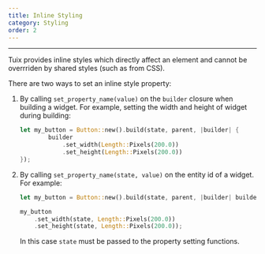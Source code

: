 ```yaml
---
title: Inline Styling
category: Styling
order: 2
---
```

---

Tuix provides inline styles which directly affect an element and cannot be overrriden by shared styles (such as from CSS).

There are two ways to set an inline style property:

1. By calling `set_property_name(value)` on the `builder` closure when building a widget. For example, setting the width and height of widget during building:
    ```rs
    let my_button = Button::new().build(state, parent, |builder| {
            builder
                .set_width(Length::Pixels(200.0))
                .set_height(Length::Pixels(200.0))    
    });
    ```

2. By calling `set_property_name(state, value)` on the entity id of a widget. For example:
    ```rs
    let my_button = Button::new().build(state, parent, |builder| builder);

    my_button
        .set_width(state, Length::Pixels(200.0))
        .set_height(state, Length::Pixels(200.0));
    ```
    In this case `state` must be passed to the property setting functions.